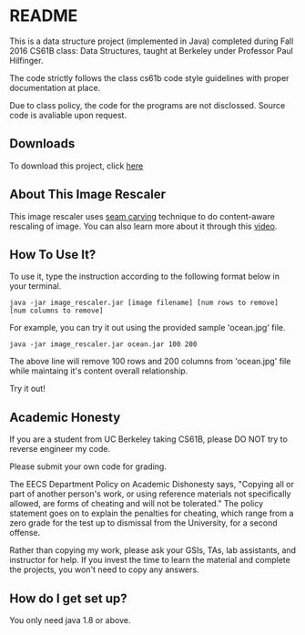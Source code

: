 # README #

This is a data structure project (implemented in Java) completed during Fall 2016 CS61B class: Data Structures, taught at Berkeley under Professor Paul Hilfinger. 

The code strictly follows the class cs61b code style guidelines with proper documentation at place.

Due to class policy, the code for the programs are not disclossed. Source code is avaliable upon request.

## Downloads ##
To download this project, click [here](http://tugan0329.bitbucket.io/downloads/image_rescaler.zip)

## About This Image Rescaler ##
This image rescaler uses [seam carving](http://www.wikiwand.com/en/Seam_carving) technique to do content-aware rescaling of image. You can also learn more about it through this [video](https://www.youtube.com/watch?v=6NcIJXTlugc).

## How To Use It? ##
To use it, type the instruction according to the following format below in your terminal.
```
java -jar image_rescaler.jar [image filename] [num rows to remove] [num columns to remove]
```

For example, you can try it out using the provided sample 'ocean.jpg' file.
```
java -jar image_rescaler.jar ocean.jar 100 200
```
The above line will remove 100 rows and 200 columns from 'ocean.jpg' file while maintaing it's content overall relationship.

Try it out!

## Academic Honesty ##
If you are a student from UC Berkeley taking CS61B, please DO NOT try to reverse engineer my code. 

Please submit your own code for grading.

The EECS Department Policy on Academic Dishonesty says, "Copying all or part of another person's work, or using reference materials not specifically allowed, are forms of cheating and will not be tolerated." The policy statement goes on to explain the penalties for cheating, which range from a zero grade for the test up to dismissal from the University, for a second offense.

Rather than copying my work, please ask your GSIs, TAs, lab assistants, and instructor for help. If you invest the time to learn the material and complete the projects, you won't need to copy any answers.


## How do I get set up? ##

You only need java 1.8 or above.

